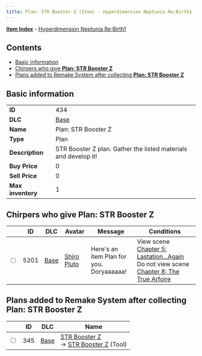 ```yaml
---
title: Plan: STR Booster Z (Item) - Hyperdimension Neptunia Re;Birth1
---
```


[**Item Index**](/neptunia/rb1/item/index.html) - [Hyperdimension Neptunia Re;Birth1](/neptunia/rb1)

## Contents

- [Basic information](#basic-information)
- [Chirpers who give **Plan: STR Booster Z**](#chirpers-who-give-plan-str-booster-z)
- [Plans added to Remake System after collecting **Plan: STR Booster Z**](#plans-added-to-remake-system-after-collecting-plan-str-booster-z)
## Basic information

|   |   |
| -- | -- |
| **ID** | 434 |
| **DLC** | [Base](/neptunia/rb1/dlc/1-base.html) |
| **Name** | Plan: STR Booster Z |
| **Type** | Plan |
| **Description** | STR Booster Z plan. Gather the listed materials and develop it! |
| **Buy Price** | 0 |
| **Sell Price** | 0 |
| **Max inventory** | 1 |


## Chirpers who give **Plan: STR Booster Z**

|    | ID | DLC | Avatar | Message | Conditions |
| -- | -- | --- | ------ | ------- | ---------- |
| <input type="checkbox" id="rb1-chirper-event-1-5201" class="trackbox" /> | 5201 | [Base](/neptunia/rb1/dlc/1-base.html) | [Shiro Pluto](/neptunia/rb1/undefined/1-254-shiro-pluto.html) | Here's an item Plan for you.<br />Doryaaaaaa! | View scene [Chapter 5: Lastation...Again](/neptunia/rb1/scene/1-501-chapter-5-lastation-again.html)<br />Do not view scene [Chapter 8: The True Arfoire](/neptunia/rb1/scene/1-807-chapter-8-the-true-arfoire.html) |


## Plans added to Remake System after collecting **Plan: STR Booster Z**

|    | ID | DLC | Name |
| -- | -- | --- | ---- |
| <input type="checkbox" id="rb1-remake-1-345" class="trackbox" /> | 345 | [Base](/neptunia/rb1/dlc/1-base.html) | [STR Booster Z](/neptunia/rb1/remake/1-345-str-booster-z.html)<br /> → [STR Booster Z](/neptunia/rb1/item/1-38-str-booster-z.html) (Tool) |
